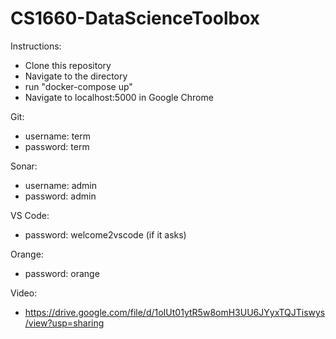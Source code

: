 # CS1660-DataScienceToolbox

Instructions:
* Clone this repository
* Navigate to the directory
* run "docker-compose up"
* Navigate to localhost:5000 in Google Chrome

Git:
* username: term
* password: term

Sonar:
* username: admin
* password: admin

VS Code:
* password: welcome2vscode (if it asks)

Orange:
* password: orange

Video:
* https://drive.google.com/file/d/1oIUt01ytR5w8omH3UU6JYyxTQJTiswys/view?usp=sharing

